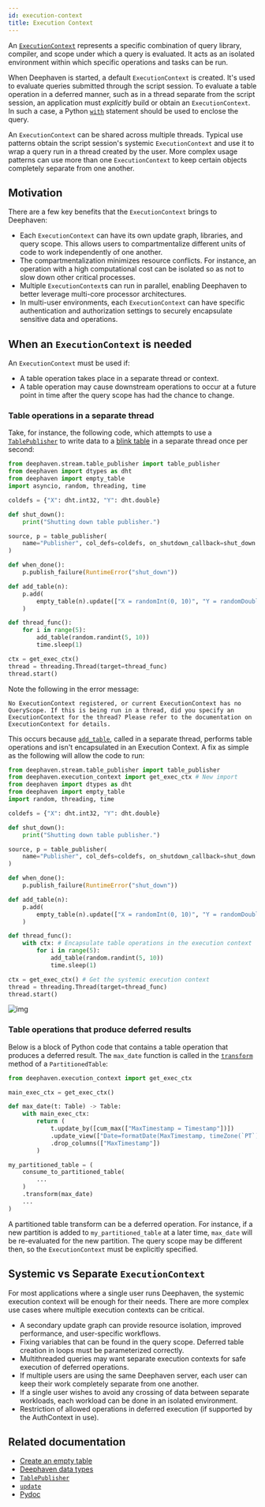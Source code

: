 ```yaml
---
id: execution-context
title: Execution Context
---
```


An [`ExecutionContext`](https://deephaven.io/core/pydoc/code/deephaven.execution_context.html#deephaven.execution_context.ExecutionContext) represents a specific combination of query library, compiler, and scope under which a query is evaluated. It acts as an isolated environment within which specific operations and tasks can be run.

When Deephaven is started, a default `ExecutionContext` is created. It's used to evaluate queries submitted through the script session. To evaluate a table operation in a deferred manner, such as in a thread separate from the script session, an application must _explicitly_ build or obtain an `ExecutionContext`. In such a case, a Python [`with`](https://peps.python.org/pep-0343/) statement should be used to enclose the query.

An `ExecutionContext` can be shared across multiple threads. Typical use patterns obtain the script session's systemic `ExecutionContext` and use it to wrap a query run in a thread created by the user. More complex usage patterns can use more than one `ExecutionContext` to keep certain objects completely separate from one another.

## Motivation

There are a few key benefits that the `ExecutionContext` brings to Deephaven:

- Each `ExecutionContext` can have its own update graph, libraries, and query scope. This allows users to compartmentalize different units of code to work independently of one another.
- The compartmentalization minimizes resource conflicts. For instance, an operation with a high computational cost can be isolated so as not to slow down other critical processes.
- Multiple `ExecutionContext`s can run in parallel, enabling Deephaven to better leverage multi-core processor architectures.
- In multi-user environments, each `ExecutionContext` can have specific authentication and authorization settings to securely encapsulate sensitive data and operations.

## When an `ExecutionContext` is needed

An `ExecutionContext` must be used if:

- A table operation takes place in a separate thread or context.
- A table operation may cause downstream operations to occur at a future point in time after the query scope has had the chance to change.

### Table operations in a separate thread

Take, for instance, the following code, which attempts to use a [`TablePublisher`](../reference/table-operations/create/TablePublisher.md) to write data to a [blink table](./table-types.md/#blink) in a separate thread once per second:

```python ticking-table should-fail
from deephaven.stream.table_publisher import table_publisher
from deephaven import dtypes as dht
from deephaven import empty_table
import asyncio, random, threading, time

coldefs = {"X": dht.int32, "Y": dht.double}

def shut_down():
    print("Shutting down table publisher.")

source, p = table_publisher(
    name="Publisher", col_defs=coldefs, on_shutdown_callback=shut_down
)

def when_done():
    p.publish_failure(RuntimeError("shut_down"))

def add_table(n):
    p.add(
        empty_table(n).update(["X = randomInt(0, 10)", "Y = randomDouble(-50.0, 50.0)"])
    )

def thread_func():
    for i in range(5):
        add_table(random.randint(5, 10))
        time.sleep(1)

ctx = get_exec_ctx()
thread = threading.Thread(target=thread_func)
thread.start()
```

Note the following in the error message:

```
No ExecutionContext registered, or current ExecutionContext has no QueryScope. If this is being run in a thread, did you specify an ExecutionContext for the thread? Please refer to the documentation on ExecutionContext for details.
```

This occurs because [`add_table`](../reference/table-operations/create/TablePublisher.md#methods), called in a separate thread, performs table operations and isn't encapsulated in an Execution Context. A fix as simple as the following will allow the code to run:

```python reset ticking-table order=null
from deephaven.stream.table_publisher import table_publisher
from deephaven.execution_context import get_exec_ctx # New import
from deephaven import dtypes as dht
from deephaven import empty_table
import random, threading, time

coldefs = {"X": dht.int32, "Y": dht.double}

def shut_down():
    print("Shutting down table publisher.")

source, p = table_publisher(
    name="Publisher", col_defs=coldefs, on_shutdown_callback=shut_down
)

def when_done():
    p.publish_failure(RuntimeError("shut_down"))

def add_table(n):
    p.add(
        empty_table(n).update(["X = randomInt(0, 10)", "Y = randomDouble(-50.0, 50.0)"])
    )

def thread_func():
    with ctx: # Encapsulate table operations in the execution context
        for i in range(5):
            add_table(random.randint(5, 10))
            time.sleep(1)

ctx = get_exec_ctx() # Get the systemic execution context
thread = threading.Thread(target=thread_func)
thread.start()
```

![img](../assets/conceptual/exec-ctx-publisher.gif)

### Table operations that produce deferred results

Below is a block of Python code that contains a table operation that produces a deferred result. The `max_date` function is called in the [`transform`](../reference/table-operations/group-and-aggregate/transform.md) method of a `PartitionedTable`:

```python skip-test
from deephaven.execution_context import get_exec_ctx

main_exec_ctx = get_exec_ctx()

def max_date(t: Table) -> Table:
    with main_exec_ctx:
        return (
            t.update_by([cum_max(["MaxTimestamp = Timestamp"])])
            .update_view(["Date=formatDate(MaxTimestamp, timeZone(`PT`))"])
            .drop_columns(["MaxTimestamp"])
        )

my_partitioned_table = (
    consume_to_partitioned_table(
        ...
    )
    .transform(max_date)
    ...
)
```

A partitioned table transform can be a deferred operation. For instance, if a new partition is added to `my_partitioned_table` at a later time, `max_date` will be re-evaluated for the new partition. The query scope may be different then, so the `ExecutionContext` must be explicitly specified.

## Systemic vs Separate `ExecutionContext`

For most applications where a single user runs Deephaven, the systemic execution context will be enough for their needs. There are more complex use cases where multiple execution contexts can be critical.

- A secondary update graph can provide resource isolation, improved performance, and user-specific workflows.
- Fixing variables that can be found in the query scope. Deferred table creation in loops must be parameterized correctly.
- Multithreaded queries may want separate execution contexts for safe execution of deferred operations.
- If multiple users are using the same Deephaven server, each user can keep their work completely separate from one another.
- If a single user wishes to avoid any crossing of data between separate workloads, each workload can be done in an isolated environment.
- Restriction of allowed operations in deferred execution (if supported by the AuthContext in use).

## Related documentation

- [Create an empty table](../how-to-guides/empty-table.md)
- [Deephaven data types](../reference/python/deephaven-python-types.md)
- [`TablePublisher`](../reference/table-operations/create/TablePublisher.md)
- [`update`](../reference/table-operations/select/update.md)
- [Pydoc](https://deephaven.io/core/pydoc/code/deephaven.execution_context.html#module-deephaven.execution_context)
